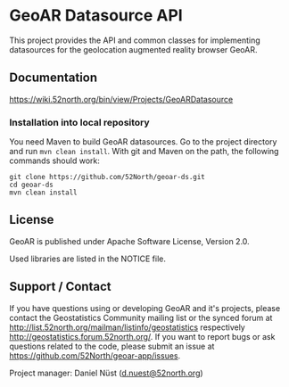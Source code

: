 # GeoAR Datasource API

This project provides the API and common classes for implementing datasources for the geolocation augmented reality browser GeoAR.

## Documentation

https://wiki.52north.org/bin/view/Projects/GeoARDatasource

### Installation into local repository

You need Maven to build GeoAR datasources. Go to the project directory and run ``mvn clean install``. With git and Maven on the path, the following commands should work:

```
git clone https://github.com/52North/geoar-ds.git
cd geoar-ds
mvn clean install
```

## License

GeoAR is published under Apache Software License, Version 2.0.

Used libraries are listed in the NOTICE file.

## Support / Contact

If you have questions using or developing GeoAR and it's projects, please contact the Geostatistics Community mailing list or the synced forum at http://list.52north.org/mailman/listinfo/geostatistics respectively http://geostatistics.forum.52north.org/. If you want to report bugs or ask questions related to the code, please submit an issue at https://github.com/52North/geoar-app/issues.

Project manager: Daniel Nüst (d.nuest@52north.org) 
